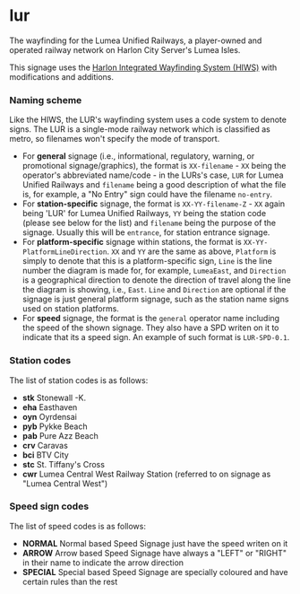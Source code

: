 # lur
The wayfinding for the Lumea Unified Railways, a player-owned and operated railway network on Harlon City Server's Lumea Isles.

This signage uses the [Harlon Integrated Wayfinding System (HIWS)](https://github.com/HarlonServer/HIWS) with modifications and additions.

### Naming scheme
Like the HIWS, the LUR's wayfinding system uses a code system to denote signs. The LUR is a single-mode railway network which is classified as metro, so filenames won't specify the mode of transport. 
* For **general** signage (i.e., informational, regulatory, warning, or promotional signage/graphics), the format is `XX-filename` - `XX` being the operator's abbreviated name/code - in the LURs's case, `LUR` for Lumea Unified Railways and `filename` being a good description of what the file is, for example, a "No Entry" sign could have the filename  `no-entry`.
* For **station-specific** signage, the format is `XX-YY-filename-Z` - `XX` again being 'LUR' for Lumea Unified Railways, `YY` being the station code (please see below for the list) and `filename` being the purpose of the signage. Usually this will be `entrance`, for station entrance signage.
* For **platform-specific** signage within stations, the format is `XX-YY-PlatformLineDirection`. `XX` and `YY` are the same as above, `Platform` is simply to denote that this is a platform-specific sign, `Line` is the line number the diagram is made for, for example, `LumeaEast`, and `Direction` is a geographical direction to denote the direction of travel along the line the diagram is showing, i.e., `East`. `Line` and `Direction` are optional if the signage is just general platform signage, such as the station name signs used on station platforms.
* For **speed** signage, the format is the `general` operator name including the speed of the shown signage. They also have a SPD writen on it to indicate that its a speed sign. An example of such format is `LUR-SPD-0.1`.

### Station codes
The list of station codes is as follows:
- **stk** Stonewall -K.
- **eha** Easthaven
- **oyn** Oyrdensai 
- **pyb** Pykke Beach
- **pab** Pure Azz Beach
- **crv** Caravas
- **bci** BTV City
- **stc** St. Tiffany's Cross
- **cwr** Lumea Central West Railway Station (referred to on signage as "Lumea Central West")

### Speed sign codes
The list of speed codes is as follows:
- **NORMAL** Normal based Speed Signage just have the speed writen on it
- **ARROW** Arrow based Speed Signage have always a "LEFT" or "RIGHT" in their name to indicate the arrow direction
- **SPECIAL** Special based Speed Signage are specially coloured and have certain rules than the rest